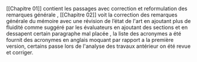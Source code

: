 [[Chapitre 01]] contient les passages avec correction et reformulation des remarques générale , [[Chapitre 02]] voit la correction des remarques générale du mémoire avec une révision de l’état de l'art en ajoutant plus de fluidité comme suggéré par les évaluateurs en ajoutant des sections et en dessapent certain paragraphe mal placée , la liste des acronymes a été fournit des acronymes en anglais moquant par rapport a la première version, certains passe lors de l'analyse des travaux antérieur on été revue et corriger.     
